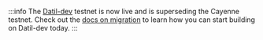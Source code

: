 :::info
The [Datil-dev](connecting-to-a-lit-network/testnets#datil-dev) testnet is now live and is superseding the Cayenne testnet. Check out the [docs on migration](connecting-to-a-lit-network/migrating-to-vesuvius) to learn how you can start building on Datil-dev today.
:::
